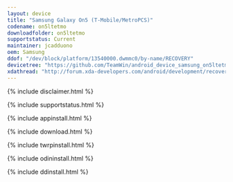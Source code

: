 ```yaml
---
layout: device
title: "Samsung Galaxy On5 (T-Mobile/MetroPCS)"
codename: on5ltetmo
downloadfolder: on5ltetmo
supportstatus: Current
maintainer: jcadduono
oem: Samsung
ddof: "/dev/block/platform/13540000.dwmmc0/by-name/RECOVERY"
devicetree: "https://github.com/TeamWin/android_device_samsung_on5ltetmo"
xdathread: "http://forum.xda-developers.com/android/development/recovery-official-twrp-on5ltetmo-galaxy-t3422730"
---
```


{% include disclaimer.html %}

{% include supportstatus.html %}

{% include appinstall.html %}

{% include download.html %}

{% include twrpinstall.html %}

{% include odininstall.html %}

{% include ddinstall.html %}
